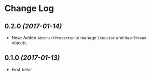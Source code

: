Change Log
==========

0.2.0 *(2017-01-14)*
--------------------

* New: Added `AbstractPresenter` to manage `Executor` and `MainThread` objects.

0.1.0 *(2017-01-13)*
--------------------

* First beta!